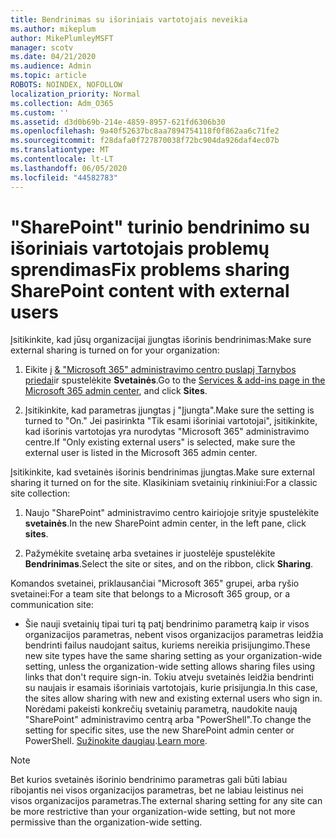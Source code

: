 ```yaml
---
title: Bendrinimas su išoriniais vartotojais neveikia
ms.author: mikeplum
author: MikePlumleyMSFT
manager: scotv
ms.date: 04/21/2020
ms.audience: Admin
ms.topic: article
ROBOTS: NOINDEX, NOFOLLOW
localization_priority: Normal
ms.collection: Adm_O365
ms.custom: ''
ms.assetid: d3d0b69b-214e-4859-8957-621fd6306b30
ms.openlocfilehash: 9a40f52637bc8aa7894754118f0f862aa6c71fe2
ms.sourcegitcommit: f28dafa0f727870038f72bc904da926daf4ec07b
ms.translationtype: MT
ms.contentlocale: lt-LT
ms.lasthandoff: 06/05/2020
ms.locfileid: "44582783"
---
```

# <a name="fix-problems-sharing-sharepoint-content-with-external-users"></a><span data-ttu-id="9ed64-102">"SharePoint" turinio bendrinimo su išoriniais vartotojais problemų sprendimas</span><span class="sxs-lookup"><span data-stu-id="9ed64-102">Fix problems sharing SharePoint content with external users</span></span>

<span data-ttu-id="9ed64-103">Įsitikinkite, kad jūsų organizacijai įjungtas išorinis bendrinimas:</span><span class="sxs-lookup"><span data-stu-id="9ed64-103">Make sure external sharing is turned on for your organization:</span></span>
  
1. <span data-ttu-id="9ed64-104">Eikite į [ &amp; "Microsoft 365" administravimo centro puslapį Tarnybos priedai](https://portal.office.com/adminportal/home#/Settings/ServicesAndAddIns)ir spustelėkite **Svetainės**.</span><span class="sxs-lookup"><span data-stu-id="9ed64-104">Go to the [Services &amp; add-ins page in the Microsoft 365 admin center](https://portal.office.com/adminportal/home#/Settings/ServicesAndAddIns), and click **Sites**.</span></span>
    
2. <span data-ttu-id="9ed64-105">Įsitikinkite, kad parametras įjungtas į "Įjungta".</span><span class="sxs-lookup"><span data-stu-id="9ed64-105">Make sure the setting is turned to "On."</span></span> <span data-ttu-id="9ed64-106">Jei pasirinkta "Tik esami išoriniai vartotojai", įsitikinkite, kad išorinis vartotojas yra nurodytas "Microsoft 365" administravimo centre.</span><span class="sxs-lookup"><span data-stu-id="9ed64-106">If "Only existing external users" is selected, make sure the external user is listed in the Microsoft 365 admin center.</span></span>
    
<span data-ttu-id="9ed64-107">Įsitikinkite, kad svetainės išorinis bendrinimas įjungtas.</span><span class="sxs-lookup"><span data-stu-id="9ed64-107">Make sure external sharing it turned on for the site.</span></span> <span data-ttu-id="9ed64-108">Klasikiniam svetainių rinkiniui:</span><span class="sxs-lookup"><span data-stu-id="9ed64-108">For a classic site collection:</span></span>
  
1. <span data-ttu-id="9ed64-109">Naujo "SharePoint" administravimo centro kairiojoje srityje spustelėkite **svetainės**.</span><span class="sxs-lookup"><span data-stu-id="9ed64-109">In the new SharePoint admin center, in the left pane, click **sites**.</span></span>
    
2. <span data-ttu-id="9ed64-110">Pažymėkite svetainę arba svetaines ir juostelėje spustelėkite **Bendrinimas**.</span><span class="sxs-lookup"><span data-stu-id="9ed64-110">Select the site or sites, and on the ribbon, click **Sharing**.</span></span>
    
<span data-ttu-id="9ed64-111">Komandos svetainei, priklausančiai "Microsoft 365" grupei, arba ryšio svetainei:</span><span class="sxs-lookup"><span data-stu-id="9ed64-111">For a team site that belongs to a Microsoft 365 group, or a communication site:</span></span>
  
- <span data-ttu-id="9ed64-112">Šie nauji svetainių tipai turi tą patį bendrinimo parametrą kaip ir visos organizacijos parametras, nebent visos organizacijos parametras leidžia bendrinti failus naudojant saitus, kuriems nereikia prisijungimo.</span><span class="sxs-lookup"><span data-stu-id="9ed64-112">These new site types have the same sharing setting as your organization-wide setting, unless the organization-wide setting allows sharing files using links that don't require sign-in.</span></span> <span data-ttu-id="9ed64-113">Tokiu atveju svetainės leidžia bendrinti su naujais ir esamais išoriniais vartotojais, kurie prisijungia.</span><span class="sxs-lookup"><span data-stu-id="9ed64-113">In this case, the sites allow sharing with new and existing external users who sign in.</span></span> <span data-ttu-id="9ed64-114">Norėdami pakeisti konkrečių svetainių parametrą, naudokite naują "SharePoint" administravimo centrą arba "PowerShell".</span><span class="sxs-lookup"><span data-stu-id="9ed64-114">To change the setting for specific sites, use the new SharePoint admin center or PowerShell.</span></span> <span data-ttu-id="9ed64-115">[Sužinokite daugiau](https://go.microsoft.com/fwlink/?linkid=871863).</span><span class="sxs-lookup"><span data-stu-id="9ed64-115">[Learn more](https://go.microsoft.com/fwlink/?linkid=871863).</span></span>
    
> [!NOTE]
> <span data-ttu-id="9ed64-116">Bet kurios svetainės išorinio bendrinimo parametras gali būti labiau ribojantis nei visos organizacijos parametras, bet ne labiau leistinus nei visos organizacijos parametras.</span><span class="sxs-lookup"><span data-stu-id="9ed64-116">The external sharing setting for any site can be more restrictive than your organization-wide setting, but not more permissive than the organization-wide setting.</span></span> 
  

